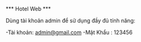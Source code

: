 *** Hotel Web ***

Dùng tài khoản admin để sử dụng đầy đủ tính năng:

 -Tài khoản: admin@gmail.com
 -Mật Khẩu : 123456
